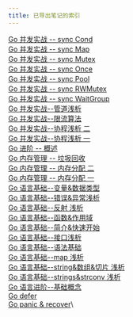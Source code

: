 ```yaml
---
title: 已导出笔记的索引
---
```


[Go 并发实战 \-- sync
Cond](Go%20%E5%B9%B6%E5%8F%91%E5%AE%9E%E6%88%98%20--%20sync%20Cond.html)\
[Go 并发实战 \-- sync
Map](Go%20%E5%B9%B6%E5%8F%91%E5%AE%9E%E6%88%98%20--%20sync%20Map.html)\
[Go 并发实战 \-- sync
Mutex](Go%20%E5%B9%B6%E5%8F%91%E5%AE%9E%E6%88%98%20--%20sync%20Mutex.html)\
[Go 并发实战 \-- sync
Once](Go%20%E5%B9%B6%E5%8F%91%E5%AE%9E%E6%88%98%20--%20sync%20Once.html)\
[Go 并发实战 \-- sync
Pool](Go%20%E5%B9%B6%E5%8F%91%E5%AE%9E%E6%88%98%20--%20sync%20Pool.html)\
[Go 并发实战 \-- sync
RWMutex](Go%20%E5%B9%B6%E5%8F%91%E5%AE%9E%E6%88%98%20--%20sync%20RWMutex.html)\
[Go 并发实战 \-- sync
WaitGroup](Go%20%E5%B9%B6%E5%8F%91%E5%AE%9E%E6%88%98%20--%20sync%20WaitGroup.html)\
[Go
并发实战\--管道浅析](Go%20%E5%B9%B6%E5%8F%91%E5%AE%9E%E6%88%98--%E7%AE%A1%E9%81%93%E6%B5%85%E6%9E%90.html)\
[Go
并发实战\--限流算法](Go%20%E5%B9%B6%E5%8F%91%E5%AE%9E%E6%88%98--%E9%99%90%E6%B5%81%E7%AE%97%E6%B3%95.html)\
[Go 并发实战\--协程浅析
二](Go%20%E5%B9%B6%E5%8F%91%E5%AE%9E%E6%88%98--%E5%8D%8F%E7%A8%8B%E6%B5%85%E6%9E%90%20%E4%BA%8C.html)\
[Go 并发实战\--协程浅析
一](Go%20%E5%B9%B6%E5%8F%91%E5%AE%9E%E6%88%98--%E5%8D%8F%E7%A8%8B%E6%B5%85%E6%9E%90%20%E4%B8%80.html)\
[Go 进阶 \--
概述](Go%20%E8%BF%9B%E9%98%B6%20--%20%E6%A6%82%E8%BF%B0.html)\
[Go 内存管理 \--
垃圾回收](Go%20%E5%86%85%E5%AD%98%E7%AE%A1%E7%90%86%20--%20%E5%9E%83%E5%9C%BE%E5%9B%9E%E6%94%B6.html)\
[Go 内存管理 \-- 内存分配
二](Go%20%E5%86%85%E5%AD%98%E7%AE%A1%E7%90%86%20--%20%E5%86%85%E5%AD%98%E5%88%86%E9%85%8D%20%E4%BA%8C.html)\
[Go 内存管理 \-- 内存分配
一](Go%20%E5%86%85%E5%AD%98%E7%AE%A1%E7%90%86%20--%20%E5%86%85%E5%AD%98%E5%88%86%E9%85%8D%20%E4%B8%80.html)\
[Go
语言基础\--变量&数据类型](Go%20%E8%AF%AD%E8%A8%80%E5%9F%BA%E7%A1%80--%E5%8F%98%E9%87%8F&%E6%95%B0%E6%8D%AE%E7%B1%BB%E5%9E%8B.html)\
[Go
语言基础\--错误&异常浅析](Go%20%E8%AF%AD%E8%A8%80%E5%9F%BA%E7%A1%80--%E9%94%99%E8%AF%AF&%E5%BC%82%E5%B8%B8%E6%B5%85%E6%9E%90.html)\
[Go 语言基础\--反射
浅析](Go%20%E8%AF%AD%E8%A8%80%E5%9F%BA%E7%A1%80--%E5%8F%8D%E5%B0%84%20%E6%B5%85%E6%9E%90.html)\
[Go
语言基础\--函数&作用域](Go%20%E8%AF%AD%E8%A8%80%E5%9F%BA%E7%A1%80--%E5%87%BD%E6%95%B0&%E4%BD%9C%E7%94%A8%E5%9F%9F.html)\
[Go
语言基础\--简介&快速开始](Go%20%E8%AF%AD%E8%A8%80%E5%9F%BA%E7%A1%80--%E7%AE%80%E4%BB%8B&%E5%BF%AB%E9%80%9F%E5%BC%80%E5%A7%8B.html)\
[Go
语言基础\--接口浅析](Go%20%E8%AF%AD%E8%A8%80%E5%9F%BA%E7%A1%80--%E6%8E%A5%E5%8F%A3%E6%B5%85%E6%9E%90.html)\
[Go
语言基础\--语法基础](Go%20%E8%AF%AD%E8%A8%80%E5%9F%BA%E7%A1%80--%E8%AF%AD%E6%B3%95%E5%9F%BA%E7%A1%80.html)\
[Go 语言基础\--map
浅析](Go%20%E8%AF%AD%E8%A8%80%E5%9F%BA%E7%A1%80--map%20%E6%B5%85%E6%9E%90.html)\
[Go 语言基础\--string&数组&切片
浅析](Go%20%E8%AF%AD%E8%A8%80%E5%9F%BA%E7%A1%80--string&%E6%95%B0%E7%BB%84&%E5%88%87%E7%89%87%20%E6%B5%85%E6%9E%90.html)\
[Go 语言基础\--strings&strconv
浅析](Go%20%E8%AF%AD%E8%A8%80%E5%9F%BA%E7%A1%80--strings&strconv%20%E6%B5%85%E6%9E%90.html)\
[Go
语言进阶\--基础概念](Go%20%E8%AF%AD%E8%A8%80%E8%BF%9B%E9%98%B6--%E5%9F%BA%E7%A1%80%E6%A6%82%E5%BF%B5.html)\
[Go defer](Go%20defer.html)\
[Go panic & recover](Go%20panic%20&%20recover.html)\
